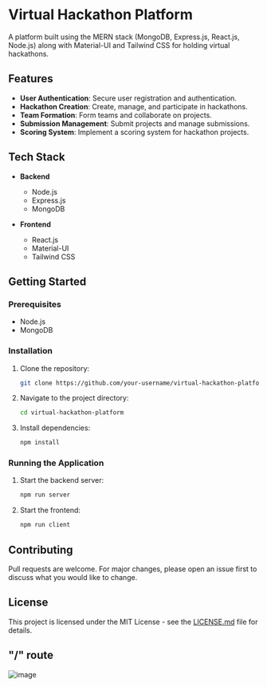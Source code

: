 # Virtual Hackathon Platform

A platform built using the MERN stack (MongoDB, Express.js, React.js, Node.js) along with Material-UI and Tailwind CSS for holding virtual hackathons.

## Features

- **User Authentication**: Secure user registration and authentication.
- **Hackathon Creation**: Create, manage, and participate in hackathons.
- **Team Formation**: Form teams and collaborate on projects.
- **Submission Management**: Submit projects and manage submissions.
- **Scoring System**: Implement a scoring system for hackathon projects.

## Tech Stack

- **Backend**
  - Node.js
  - Express.js
  - MongoDB

- **Frontend**
  - React.js
  - Material-UI
  - Tailwind CSS

## Getting Started

### Prerequisites

- Node.js
- MongoDB

### Installation

1. Clone the repository:

    ```bash
    git clone https://github.com/your-username/virtual-hackathon-platform.git
    ```

2. Navigate to the project directory:

    ```bash
    cd virtual-hackathon-platform
    ```

3. Install dependencies:

    ```bash
    npm install
    ```

### Running the Application

1. Start the backend server:

    ```bash
    npm run server
    ```

2. Start the frontend:

    ```bash
    npm run client
    ```

## Contributing

Pull requests are welcome. For major changes, please open an issue first to discuss what you would like to change.

## License

This project is licensed under the MIT License - see the [LICENSE.md](LICENSE.md) file for details.

##  "/" route
![image](https://github.com/krishna-kush/WeThon/assets/120007288/c4c8d07e-f69f-46d2-975e-0910b0d0434c)
